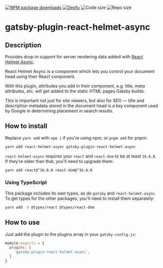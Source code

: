 [![NPM package downloads](https://img.shields.io/npm/dt/gatsby-plugin-react-helmet-async)](https://www.npmjs.com/package/gatsby-plugin-react-helmet-async)
[![Depfu](https://img.shields.io/depfu/Collabsalot/gatsby-plugin-react-helmet-async)](https://depfu.com/repos/github/Collabsalot/gatsby-plugin-react-helmet-async)
![Code size](https://img.shields.io/github/languages/code-size/Collabsalot/gatsby-plugin-react-helmet-async)
![Repo size](https://img.shields.io/github/repo-size/Collabsalot/gatsby-plugin-react-helmet-async)

# gatsby-plugin-react-helmet-async

## Description

Provides drop-in support for server rendering data added with [React Helmet Async](https://github.com/staylor/react-helmet-async).

React Helmet Async is a component which lets you control your document head using their React component.

With this plugin, attributes you add in their component, e.g. title, meta attributes, etc. will get added to the static HTML pages Gatsby builds.

This is important not just for site viewers, but also for SEO — title and description metadata stored in the document head is a key component used by Google in determining placement in search results.

## How to install

Replace `yarn add` with `npm i` if you're using npm, or `pnpm add` for pnpm:

```bash
yarn add react-helmet-async gatsby-plugin-react-helmet-async
```

`react-helmet-async` requires your `react` and `react-dom` to be at least `16.6.0`. If they're older than that, you'll need to upgrade them:
 
```bash
yarn add react@^16.6.0 react-dom@^16.6.0
```

### Using TypeScript

This package includes its own types, as do `gatsby` and `react-helmet-async`. To get types for the other packages, you'll need to install them separately:

```bash
yarn add -D @types/react @types/react-dom
```

## How to use

Just add the plugin to the plugins array in your `gatsby-config.js`:

```js
module.exports = {
  plugins: [
    `gatsby-plugin-react-helmet-async`,
  ]
}
```
